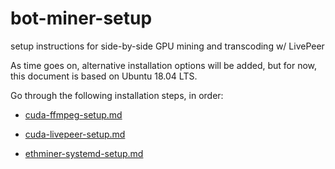 # bot-miner-setup

setup instructions for side-by-side GPU mining and transcoding w/ LivePeer

As time goes on, alternative installation options will be added, but for now, this document is based on Ubuntu 18.04 LTS.

Go through the following installation steps, in order:

* [cuda-ffmpeg-setup.md](ubuntu/cuda-ffmpeg-setup.md)

* [cuda-livepeer-setup.md](ubuntu/cuda-livepeer-setup.md)

* [ethminer-systemd-setup.md](ubuntu/ethminer-systemd-setup.md)